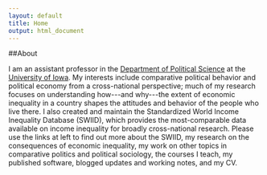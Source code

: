 ```yaml
---
layout: default
title: Home
output: html_document
---
```


##About

I am an assistant professor in the [Department of Political Science](http://clas.uiowa.edu/polisci/) at the [University of Iowa](http://www.uiowa.edu).  My interests include comparative political behavior and political economy from a cross-national perspective; much of my research focuses on understanding how---and why---the extent of economic inequality in a country shapes the attitudes and behavior of the people who live there.  I also created and maintain the Standardized World Income Inequality Database (SWIID), which provides the most-comparable data available on income inequality for broadly cross-national research.  Please use the links at left to find out more about the SWIID, my research on the consequences of economic inequality, my work on other topics in comparative politics and political sociology, the courses I teach, my published software, blogged updates and working notes, and my CV.

